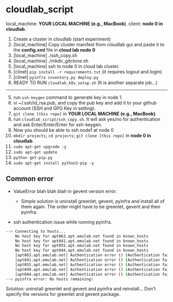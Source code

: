 # cloudlab_script

local_machine: **YOUR LOCAL MACHINE (e.g., MacBook)**. 
client:  **node 0 in cloudlab**.

1. Create a cluster in cloudlab (start experiment)
2. [local_machine] Copy cluster manifest from cloudlab gui and paste it to the **config.xml** file in **cloud lab node 0**
3. [local_machine] ./ssh_copy.sh
4. [local_machine] ./mkdir_gitclone.sh
5. [local_machine] ssh to node 0 in cloud lab cluster.
6. [clinet] ```pip install -r requirements.txt``` (it requires logout and login)
7. [clinet] ```pyinfra inventory.py deploy.py```
8. READY TO RUN ```cloudlab_k8s_setup.sh``` (It is another separate job...)

---
5. run ```ssh-keygen``` command to generate key in node 1.
6. vi ~/.ssh/id_rsa.pub, and copy the pub key and add it to your github account (SSH and GPG Key in setting).
7. ```git clone [this repo]``` in **YOUR LOCAL MACHINE (e.g., MacBook)**.
8. run ```cloudlab_script/ssh_copy.sh```. It will ask yes/no for authentication and ask Enter/Enter/Enter for ssh-keygen.
9. Now you should be able to ssh node1 at node 0
10. ```mkdir projects```; ```cd projects```; ```git clone [this repo]``` in **node 0 in cloudlab**.
11. ```sudo apt-get upgrade -y```
12. ```sudo apt-get update```
13. ```python get-pip.py```
14. ```sudo apt-get install python3-pip -y```


## Common error
- ValueError blah blah blah in gevent version error.
    - Simple solution is uninstall greenlet, gevent, pyinfra and install all of them again. The order might have to be greenlet, gevent and then pyinfra.

- ssh authentication issue while running pyinfra.
```bash
--> Connecting to hosts...
    No host key for apt063.apt.emulab.net found in known_hosts
    No host key for apt041.apt.emulab.net found in known_hosts
    No host key for apt055.apt.emulab.net found in known_hosts
    No host key for apt044.apt.emulab.net found in known_hosts
    [apt063.apt.emulab.net] Authentication error () (Authentication failed.)
    [apt041.apt.emulab.net] Authentication error () (Authentication failed.)
    [apt055.apt.emulab.net] Authentication error () (Authentication failed.)
    [apt049.apt.emulab.net] Authentication error () (Authentication failed.)
    [apt044.apt.emulab.net] Authentication error () (Authentication failed.)
--> pyinfra error: No hosts remaining!
```

Solution: uninstall greenlet and gevent and pyinfra and reinstall... Don't specify the versions for greenlet and gevent package.

